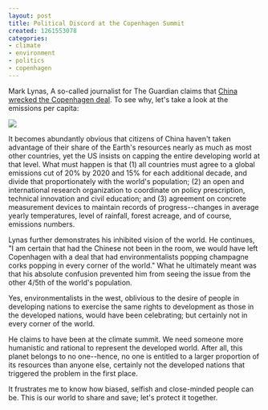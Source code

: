 ```yaml
---
layout: post
title: Political Discord at the Copenhagen Summit
created: 1261553078
categories:
- climate
- environment
- politics
- copenhagen
---
```

Mark Lynas, A so-called journalist for The Guardian claims that [China wrecked the Copenhagen deal](http://www.guardian.co.uk/environment/2009/dec/22/copenhagen-climate-change-mark-lynas). To see why, let's take a look at the emissions per capita:

<img src="http://upload.wikimedia.org/wikipedia/commons/4/4b/CO2_per_capita_per_country.png" />

It becomes abundantly obvious that citizens of China haven't taken advantage of their share of the Earth's resources nearly as much as most other countries, yet the US insists on capping the entire developing world at that level. What must happen is that (1) all countries must agree to a global emissions cut of 20% by 2020 and 15% for each additional decade, and divide that proportionately with the world's population; (2) an open and international research organization to coordinate on policy prescription, technical innovation and civil education; and (3) agreement on concrete measurement devices to maintain records of progress--changes in average yearly temperatures, level of rainfall, forest acreage, and of course, emissions numbers.

Lynas further demonstrates his inhibited vision of the world. He continues, "I am certain that had the Chinese not been in the room, we would have left Copenhagen with a deal that had environmentalists popping champagne corks popping in every corner of the world." What he ultimately meant was that his absolute confusion prevented him from seeing the issue from the other 4/5th of the world's population.

Yes, environmentalists in the west, oblivious to the desire of people in developing nations to exercise the same rights to development as those in the developed nations, would have been celebrating; but certainly not in every corner of the world.

He claims to have been at the climate summit. We need someone more humanistic and rational to represent the developed world. After all, this planet belongs to no one--hence, no one is entitled to a larger proportion of its resources than anyone else, certainly not the developed nations that triggered the problem in the first place.

It frustrates me to know how biased, selfish and close-minded people can be. This is our world to share and save; let's protect it together.
